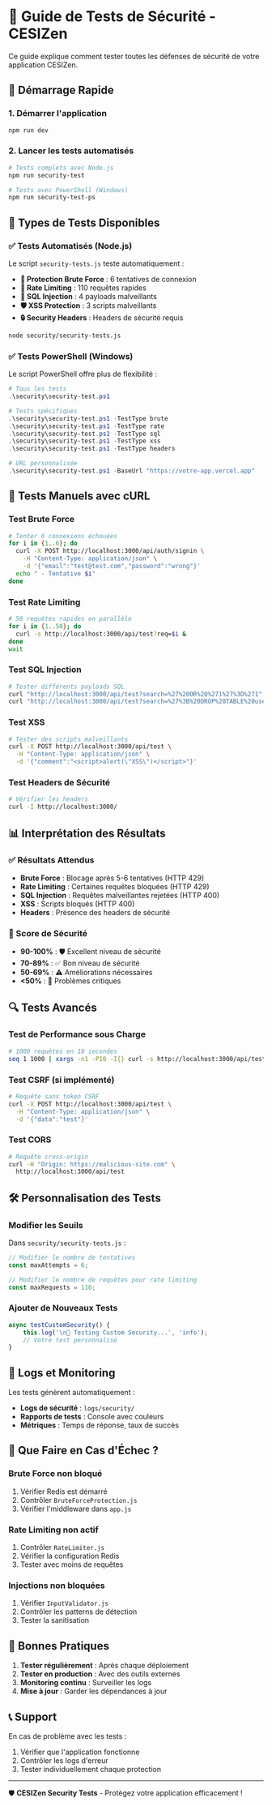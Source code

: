 # 🧪 Guide de Tests de Sécurité - CESIZen

Ce guide explique comment tester toutes les défenses de sécurité de votre application CESIZen.

## 🚀 Démarrage Rapide

### 1. Démarrer l'application
```bash
npm run dev
```

### 2. Lancer les tests automatisés
```bash
# Tests complets avec Node.js
npm run security-test

# Tests avec PowerShell (Windows)
npm run security-test-ps
```

## 🎯 Types de Tests Disponibles

### ✅ Tests Automatisés (Node.js)

Le script `security-tests.js` teste automatiquement :

- **🥊 Protection Brute Force** : 6 tentatives de connexion
- **🚦 Rate Limiting** : 110 requêtes rapides 
- **💉 SQL Injection** : 4 payloads malveillants
- **🛡️ XSS Protection** : 3 scripts malveillants
- **🔒 Security Headers** : Headers de sécurité requis

```bash
node security/security-tests.js
```

### ✅ Tests PowerShell (Windows)

Le script PowerShell offre plus de flexibilité :

```powershell
# Tous les tests
.\security\security-test.ps1

# Tests spécifiques
.\security\security-test.ps1 -TestType brute
.\security\security-test.ps1 -TestType rate
.\security\security-test.ps1 -TestType sql
.\security\security-test.ps1 -TestType xss
.\security\security-test.ps1 -TestType headers

# URL personnalisée
.\security\security-test.ps1 -BaseUrl "https://votre-app.vercel.app"
```

## 🔧 Tests Manuels avec cURL

### Test Brute Force
```bash
# Tenter 6 connexions échouées
for i in {1..6}; do
  curl -X POST http://localhost:3000/api/auth/signin \
    -H "Content-Type: application/json" \
    -d '{"email":"test@test.com","password":"wrong"}'
  echo " - Tentative $i"
done
```

### Test Rate Limiting
```bash
# 50 requêtes rapides en parallèle
for i in {1..50}; do
  curl -s http://localhost:3000/api/test?req=$i &
done
wait
```

### Test SQL Injection
```bash
# Tester différents payloads SQL
curl "http://localhost:3000/api/test?search=%27%20OR%20%271%27%3D%271"
curl "http://localhost:3000/api/test?search=%27%3B%20DROP%20TABLE%20users%3B%20--"
```

### Test XSS
```bash
# Tester des scripts malveillants
curl -X POST http://localhost:3000/api/test \
  -H "Content-Type: application/json" \
  -d '{"comment":"<script>alert(\"XSS\")</script>"}'
```

### Test Headers de Sécurité
```bash
# Vérifier les headers
curl -I http://localhost:3000/
```

## 📊 Interprétation des Résultats

### ✅ Résultats Attendus

- **Brute Force** : Blocage après 5-6 tentatives (HTTP 429)
- **Rate Limiting** : Certaines requêtes bloquées (HTTP 429)
- **SQL Injection** : Requêtes malveillantes rejetées (HTTP 400)
- **XSS** : Scripts bloqués (HTTP 400)
- **Headers** : Présence des headers de sécurité

### 🎯 Score de Sécurité

- **90-100%** : 🛡️ Excellent niveau de sécurité
- **70-89%** : ✅ Bon niveau de sécurité
- **50-69%** : ⚠️ Améliorations nécessaires
- **<50%** : 🚨 Problèmes critiques

## 🔍 Tests Avancés

### Test de Performance sous Charge
```bash
# 1000 requêtes en 10 secondes
seq 1 1000 | xargs -n1 -P10 -I{} curl -s http://localhost:3000/api/test
```

### Test CSRF (si implémenté)
```bash
# Requête sans token CSRF
curl -X POST http://localhost:3000/api/test \
  -H "Content-Type: application/json" \
  -d '{"data":"test"}'
```

### Test CORS
```bash
# Requête cross-origin
curl -H "Origin: https://malicious-site.com" \
  http://localhost:3000/api/test
```

## 🛠️ Personnalisation des Tests

### Modifier les Seuils

Dans `security/security-tests.js` :
```javascript
// Modifier le nombre de tentatives
const maxAttempts = 6;

// Modifier le nombre de requêtes pour rate limiting
const maxRequests = 110;
```

### Ajouter de Nouveaux Tests

```javascript
async testCustomSecurity() {
    this.log('\n🔧 Testing Custom Security...', 'info');
    // Votre test personnalisé
}
```

## 📝 Logs et Monitoring

Les tests génèrent automatiquement :

- **Logs de sécurité** : `logs/security/`
- **Rapports de tests** : Console avec couleurs
- **Métriques** : Temps de réponse, taux de succès

## 🚨 Que Faire en Cas d'Échec ?

### Brute Force non bloqué
1. Vérifier Redis est démarré
2. Contrôler `BruteForceProtection.js`
3. Vérifier l'middleware dans `app.js`

### Rate Limiting non actif
1. Contrôler `RateLimiter.js`
2. Vérifier la configuration Redis
3. Tester avec moins de requêtes

### Injections non bloquées
1. Vérifier `InputValidator.js`
2. Contrôler les patterns de détection
3. Tester la sanitisation

## 🎯 Bonnes Pratiques

1. **Tester régulièrement** : Après chaque déploiement
2. **Tester en production** : Avec des outils externes
3. **Monitoring continu** : Surveiller les logs
4. **Mise à jour** : Garder les dépendances à jour

## 📞 Support

En cas de problème avec les tests :
1. Vérifier que l'application fonctionne
2. Contrôler les logs d'erreur
3. Tester individuellement chaque protection

---

🛡️ **CESIZen Security Tests** - Protégez votre application efficacement !
